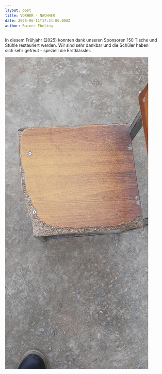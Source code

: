 ```yaml
---
layout: post
title: VORHER - NACHHER
date: 2025-06-11T17:34:00.000Z
author: Rainer Ebeling
---
```

In diesem Frühjahr (2025) konnten dank unseren Sponsoren 150 Tische und Stühle restauriert werden. Wir sind sehr dankbar und die Schüler haben sich sehr gefreut - speziell die Erstklässler.

![](/assets/images/489053045_954706573493492_6204837853150416491_n.jpg)

![]()

